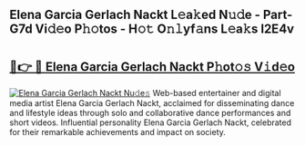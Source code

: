 ## Elena Garcia Gerlach Nackt L𝚎a𝚔ed N𝚞𝚍e - Part-G7d Vi𝚍𝚎o P𝚑𝚘tos - H𝚘𝚝 O𝚗𝚕yf𝚊ns L𝚎a𝚔s l2E4v

# <h2><a href="http://kf37yg2.oniu.top/?m=Elena+Garcia+Gerlach+Nackt">🔗👉 🔴 Elena Garcia Gerlach Nackt P𝚑ot𝚘𝚜 V𝚒d𝚎o</a></h2>

[![Elena Garcia Gerlach Nackt Nu𝚍e𝚜](https://i.imgur.com/0qMVB7G.gif)](http://kf37yg2.oniu.top/?m=Elena+Garcia+Gerlach+Nackt)
Web-based entertainer and digital media artist Elena Garcia Gerlach Nackt, acclaimed for disseminating dance and lifestyle ideas through solo and collaborative dance performances and short videos. Influential personality Elena Garcia Gerlach Nackt, celebrated for their remarkable achievements and impact on society.  
